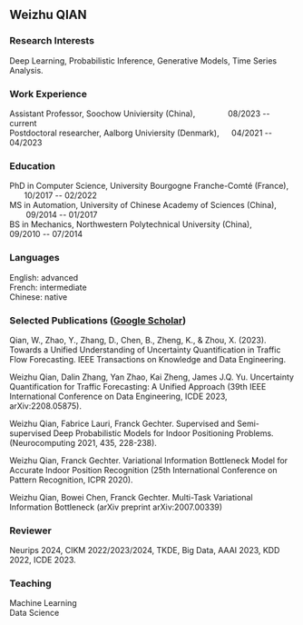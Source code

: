 ## Weizhu QIAN


<!-- <img src="photo.jpeg" alt="drawing" align="center" width="160"/>-->
  

### Research Interests
Deep Learning, Probabilistic Inference, Generative Models, Time Series Analysis. 


### Work Experience
Assistant Professor, Soochow Univiersity (China), &emsp; &emsp; &emsp;  08/2023 -- current <br>
Postdoctoral researcher, Aalborg Univiersity (Denmark),  &emsp; 04/2021 -- 04/2023<br>


### Education
PhD in Computer Science, University Bourgogne Franche-Comté (France),   &emsp;  &nbsp; 10/2017 -- 02/2022 <br>
MS in Automation, University of Chinese Academy of Sciences (China),  &emsp;  &emsp; &ensp; 09/2014 -- 01/2017 <br>
BS in Mechanics, Northwestern Polytechnical University (China),     &emsp; &emsp; &emsp; &ensp; 09/2010 -- 07/2014 <br>


### Languages
English: advanced <br>
French: intermediate <br>
Chinese: native <br>


### Selected Publications ([Google Scholar](https://scholar.google.com/citations?user=jRbawDIAAAAJ&hl=en))

Qian, W., Zhao, Y., Zhang, D., Chen, B., Zheng, K., & Zhou, X. (2023). Towards a Unified Understanding of Uncertainty Quantification in Traffic Flow Forecasting. IEEE Transactions on Knowledge and Data Engineering. <br>

Weizhu Qian, Dalin Zhang, Yan Zhao, Kai Zheng, James J.Q. Yu. Uncertainty Quantification
for Traffic Forecasting: A Unified Approach (39th IEEE International Conference on
Data Engineering, ICDE 2023, arXiv:2208.05875).<br>

Weizhu Qian, Fabrice Lauri, Franck Gechter. Supervised and Semi-supervised Deep
Probabilistic Models for Indoor Positioning Problems. (Neurocomputing 2021, 435, 228-238).<br>

Weizhu Qian, Franck Gechter. Variational Information Bottleneck Model for Accurate
Indoor Position Recognition (25th International Conference on Pattern Recognition, ICPR
2020). 

Weizhu Qian, Bowei Chen, Franck Gechter. Multi-Task Variational Information
Bottleneck (arXiv preprint arXiv:2007.00339)

### Reviewer
Neurips 2024, CIKM 2022/2023/2024, TKDE, Big Data, AAAI 2023, KDD 2022, ICDE 2023.  


### Teaching
Machine Learning <br>
Data Science 

